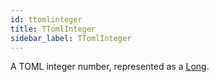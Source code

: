 ```yaml
---
id: ttomlinteger
title: TTomlInteger
sidebar_label: TTomlInteger
---
```


A TOML integer number, represented as a [Long](../../../brl/brl.blitz/#long).


